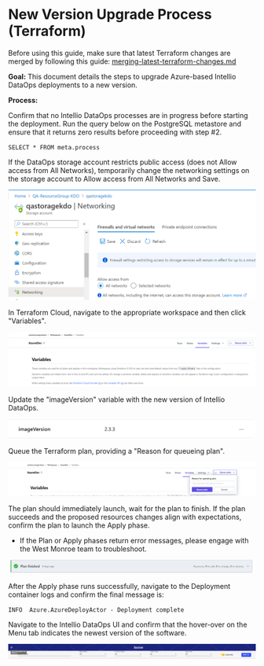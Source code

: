 # New Version Upgrade Process (Terraform)

Before using this guide, make sure that latest Terraform changes are merged by following this guide: [merging-latest-terraform-changes.md](../merging-latest-terraform-changes.md "mention")

**Goal:** This document details the steps to upgrade Azure-based Intellio DataOps deployments to a new version.

**Process:**

Confirm that no Intellio DataOps processes are in progress before starting the deployment. Run the query below on the PostgreSQL metastore and ensure that it returns zero results before proceeding with step #2.

```
SELECT * FROM meta.process
```

If the DataOps storage account restricts public access (does not Allow access from All Networks), temporarily change the networking settings on the storage account to Allow access from All Networks and Save.

![](<../../../.gitbook/assets/image (309) (2) (5).png>)

In Terraform Cloud, navigate to the appropriate workspace and then click "Variables".

![](<../../../.gitbook/assets/image (313) (1).png>)

Update the "imageVersion" variable with the new version of Intellio DataOps.&#x20;

![](<../../../.gitbook/assets/image (269).png>)

Queue the Terraform plan, providing a "Reason for queueing plan".&#x20;

![](<../../../.gitbook/assets/image (316) (1).png>)

The plan should immediately launch, wait for the plan to finish. If the plan succeeds and the proposed resources changes align with expectations, confirm the plan to launch the Apply phase.

* If the Plan or Apply phases return error messages, please engage with the West Monroe team to troubleshoot.

![](<../../../.gitbook/assets/image (312) (1).png>)

After the Apply phase runs successfully, navigate to the Deployment container logs and confirm the final message is:

```
INFO  Azure.AzureDeployActor - Deployment complete
```

Navigate to the Intellio DataOps UI and confirm that the hover-over on the Menu tab indicates the newest version of the software.

![](<../../../.gitbook/assets/image (325) (1) (1).png>)





